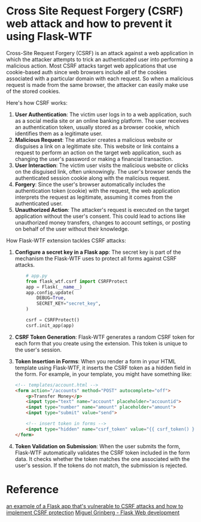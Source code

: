 # Cross Site Request Forgery (CSRF) web attack and how to prevent it using Flask-WTF

Cross-Site Request Forgery (CSRF) is an attack against a web application in which the attacker attempts to trick an authenticated user into performing a malicious action. Most CSRF attacks target web applications that use cookie-based auth since web browsers include all of the cookies associated with a particular domain with each request. So when a malicious request is made from the same browser, the attacker can easily make use of the stored cookies.

Here's how CSRF works: 
1. **User Authentication**: The victim user logs in to a web application, such as a social media site or an online banking platform. The user receives an authentication token, usually stored as a browser cookie, which identifies them as a legitimate user.
2. **Malicious Request**: The attacker creates a malicious website or disguises a link on a legitimate site. This website or link contains a request to perform an action on the target web application, such as changing the user's password or making a financial transaction.
3. **User Interaction**: The victim user visits the malicious website or clicks on the disguised link, often unknowingly. The user's browser sends the authenticated session cookie along with the malicious request.
4. **Forgery**: Since the user's browser automatically includes the authentication token (cookie) with the request, the web application interprets the request as legitimate, assuming it comes from the authenticated user.
5. **Unauthorized Action**: The attacker's request is executed on the target application without the user's consent. This could lead to actions like unauthorized money transfers, changes to account settings, or posting on behalf of the user without their knowledge.

How Flask-WTF extension tackles CSRF attacks:
1. **Configure a secret key in a Flask app**: The secret key is part of the mechanism the Flask-WTF uses to protect all forms against CSRF attacks.

    ```PYTHON
        # app.py
        from flask_wtf.csrf import CSRFProtect
        app = Flask(__name__)
        app.config.update(
            DEBUG=True,
            SECRET_KEY="secret_key",
        )

        csrf = CSRFProtect()
        csrf.init_app(app)
    ```

2. **CSRF Token Generation**: Flask-WTF generates a random CSRF token for each form that you create using the extension. This token is unique to the user's session. 
3. **Token Insertion in Forms**: When you render a form in your HTML template using Flask-WTF, it inserts the CSRF token as a hidden field in the form. For example, in your template, you might have something like:

    ```HTML
    <!-- templates/account.html -->
    <form action="/accounts" method="POST" autocomplete="off">
        <p>Transfer Money</p>
        <input type="text" name="account" placeholder="accountid">
        <input type="number" name="amount" placeholder="amount">
        <input type="submit" value="send">

        <!-- insert token in forms -->
        <input type="hidden" name="csrf_token" value="{{ csrf_token() }}">
    </form>
    ```

4. **Token Validation on Submission**: When the user submits the form, Flask-WTF automatically validates the CSRF token included in the form data. It checks whether the token matches the one associated with the user's session. If the tokens do not match, the submission is rejected.


# Reference
[an example of a Flask app that's vulnerable to CSRF attacks and how to implement CSRF protection](https://testdriven.io/blog/csrf-flask/)
[Miguel Grinberg - Flask Web development](https://www.oreilly.com/library/view/flask-web-development/9781491991725/)